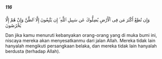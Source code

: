 ##### 116

<span class="ayah">وَإِن تُطِعْ أَكْثَرَ مَن فِى ٱلْأَرْضِ يُضِلُّوكَ عَن سَبِيلِ ٱللَّهِ ۚ إِن يَتَّبِعُونَ إِلَّا ٱلظَّنَّ وَإِنْ هُمْ إِلَّا يَخْرُصُونَ</span>

<span class="ayah_translation">Dan jika kamu menuruti kebanyakan orang-orang yang di muka bumi ini, niscaya mereka akan menyesatkanmu dari jalan Allah. Mereka tidak lain hanyalah mengikuti persangkaan belaka, dan mereka tidak lain hanyalah berdusta (terhadap Allah).</span>
